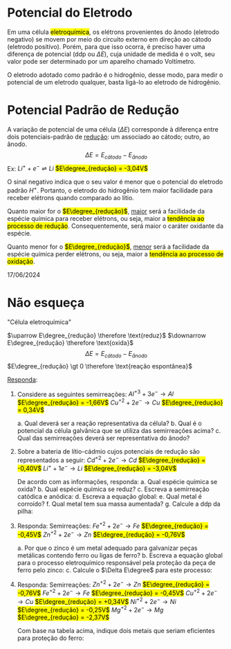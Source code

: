 # Potencial do Eletrodo

Em uma célula <mark class="hltr-red">eletroquímica</mark>, os elétrons provenientes do ânodo (eletrodo negativo) se movem por meio do circuito externo em direção ao cátodo (eletrodo positivo). Porém, para que isso ocorra, é preciso haver uma diferença de potencial (ddp ou $\Delta E$), cuja unidade de medida é o volt, seu valor pode ser determinado por um aparelho chamado Voltímetro.

O eletrodo adotado como padrão é o hidrogênio, desse modo, para medir o potencial de um eletrodo qualquer, basta ligá-lo ao eletrodo de hidrogênio.

# Potencial Padrão de Redução

A variação de potencial de uma célula ($\Delta E$) corresponde à diferença entre dois potenciais-padrão de <u>redução</u>: um associado ao cátodo; outro, ao ânodo.
$$\Delta E = E_{cátodo} - E_{ânodo}$$
Ex: $Li^{+} + e^{-} \rightleftharpoons Li$
<mark class="hltr-red">$E\degree_{redução} = -3,04V$</mark>

O sinal negativo indica que o seu valor é menor que o potencial do eletrodo padrão $H^{+}$. Portanto, o eletrodo do hidrogênio tem maior facilidade para receber elétrons quando comparado ao lítio.

Quanto maior for o <mark class="hltr-red">$E\degree_{redução}$</mark>, <u>maior</u> será a facilidade da espécie química para receber elétrons, ou seja, maior a <mark class="hltr-red">tendência ao processo de redução</mark>. Consequentemente, será maior o caráter oxidante da espécie.

Quanto menor for o <mark class="hltr-red">$E\degree_{redução}$</mark>, <u>menor</u> será a facilidade da espécie química perder elétrons, ou seja, maior a <mark class="hltr-red">tendência ao processo de oxidação</mark>.

17/06/2024
# Não esqueça

"Célula eletroquímica"

$\uparrow E\degree_{redução} \therefore \text{reduz}$
$\downarrow E\degree_{redução} \therefore \text{oxida}$
$$\Delta E = E_{cátodo} - E_{ânodo}$$
$E\degree_{redução} \gt 0 \therefore \text{reação espontânea}$

<u>Responda</u>:

1. Considere as seguintes semirreações:
    $Al^{+3} + 3e^{-} \to Al$ <mark class="hltr-red">$E\degree_{redução} = -1,66V$</mark>
    $Cu^{+2} + 2e^{-} \to Cu$ <mark class="hltr-red">$E\degree_{redução} = 0,34V$</mark>
    
    a. Qual deverá ser a reação representativa da célula?
    b. Qual é o potencial da célula galvânica que se utiliza das semirreações acima?
    c. Qual das semirreações deverá ser representativa do ânodo?
    <br>
 2. Sobre a bateria de lítio-cádmio cujos potenciais de redução são representados a seguir:
    $Cd^{+2} + 2e^{-} \to Cd$ <mark class="hltr-red">$E\degree_{redução} = -0,40V$</mark>
    $Li^{+} + 1e^{-} \to Li$ <mark class="hltr-red">$E\degree_{redução} = -3,04V$</mark>
    
    De acordo com as informações, responda:
    a. Qual espécie química se oxida?
    b. Qual espécie química se reduz?
    c. Escreva a semirreação catódica e anódica:
    d. Escreva a equação global:
    e. Qual metal é corroído?
    f. Qual metal tem sua massa aumentada?
    g. Calcule a ddp da pilha:
    <br>
3. Responda:
    Semirreações:
    $Fe^{+2} + 2e^{-} \to Fe$ <mark class="hltr-red">$E\degree_{redução} = -0,45V$</mark>
    $Zn^{+2} + 2e^{-} \to Zn$ <mark class="hltr-red">$E\degree_{redução} = -0,76V$</mark>
    
    a. Por que o zinco é um metal adequado para galvanizar peças metálicas contendo ferro ou ligas de ferro?
    b. Escreva a equação global para o processo eletroquímico responsável pela proteção da peça de ferro pelo zinco:
    c. Calcule o $\Delta E\degree$ para este processo:
    <br>
4. Responda:
    Semirreações:
    $Zn^{+2} + 2e^{-} \to Zn$ <mark class="hltr-red">$E\degree_{redução} = -0,76V$</mark>
    $Fe^{+2} + 2e^{-} \to Fe$ <mark class="hltr-red">$E\degree_{redução} = -0,45V$</mark>
    $Cu^{+2} + 2e^{-} \to Cu$ <mark class="hltr-red">$E\degree_{redução} = +0,34V$</mark>
    $Ni^{+2} + 2e^{-} \to Ni$ <mark class="hltr-red">$E\degree_{redução} = -0,25V$</mark>
    $Mg^{+2} + 2e^{-} \to Mg$ <mark class="hltr-red">$E\degree_{redução} = -2,37V$</mark>
    
    Com base na tabela acima, indique dois metais que seriam eficientes para proteção do ferro: